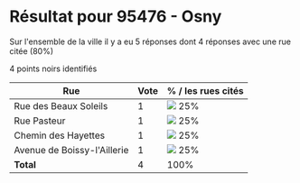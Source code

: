 # Résultat pour 95476 - Osny

Sur l'ensemble de la ville il y a eu 5 réponses dont 4 réponses avec une rue citée (80%)

4 points noirs identifiés

| Rue | Vote | % / les rues cités|
|-----|------|-------------------|
| Rue des Beaux Soleils | 1 | <img src="../../img/bar_25.gif" />&nbsp;25%|
| Rue Pasteur | 1 | <img src="../../img/bar_25.gif" />&nbsp;25%|
| Chemin des Hayettes | 1 | <img src="../../img/bar_25.gif" />&nbsp;25%|
| Avenue de Boissy-l'Aillerie | 1 | <img src="../../img/bar_25.gif" />&nbsp;25%|
| **Total** | 4 | 100%|

